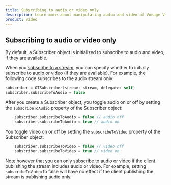 ```yaml
---
title: Subscribing to audio or video only
description: Learn more about manipulating audio and video of Vonage Video API streams for your iOS application. Publish only video or audio, adjust the frame rate, and more. 
product: video
---
```


## Subscribing to audio or video only

By default, a Subscriber object is initialized to subscribe to audio and video, if they are available.

When you [subscribe to a stream](/video/tutorials/subscribe-streams/introduction/swift), you can specify whether to initially subscribe to audio or video (if they are available). For example, the following code subscribes to the audio stream only:

```swift
subscriber = OTSubscriber(stream: stream, delegate: self)
subscriber.subscribeToAudio = false
```

After you create a Subscriber object, you toggle audio on or off by setting the `subscribeToAudio` property of the Subscriber object:

```swift
    subscriber.subscribeToAudio = false // audio off
    subscriber.subscribeToAudio = true // audio on
```

You toggle video on or off by setting the `subscribeToVideo` property of the Subscriber object:

```swift
    subscriber.subscribeToVideo = false // video off
    subscriber.subscribeToVideo = true // video on
```

Note however that you can only subscribe to audio or video if the client publishing the stream includes audio or video. For example, setting `subscribeToVideo` to false will have no effect if the client publishing the stream is publishing audio only.
